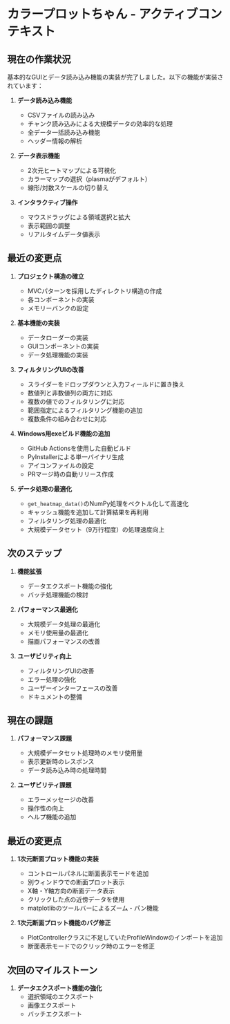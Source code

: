 # カラープロットちゃん - アクティブコンテキスト

## 現在の作業状況

基本的なGUIとデータ読み込み機能の実装が完了しました。以下の機能が実装されています：

1. **データ読み込み機能**
   - CSVファイルの読み込み
   - チャンク読み込みによる大規模データの効率的な処理
   - 全データ一括読み込み機能
   - ヘッダー情報の解析

2. **データ表示機能**
   - 2次元ヒートマップによる可視化
   - カラーマップの選択（plasmaがデフォルト）
   - 線形/対数スケールの切り替え

3. **インタラクティブ操作**
   - マウスドラッグによる領域選択と拡大
   - 表示範囲の調整
   - リアルタイムデータ値表示

## 最近の変更点

1. **プロジェクト構造の確立**
   - MVCパターンを採用したディレクトリ構造の作成
   - 各コンポーネントの実装
   - メモリーバンクの設定

2. **基本機能の実装**
   - データローダーの実装
   - GUIコンポーネントの実装
   - データ処理機能の実装

3. **フィルタリングUIの改善**
   - スライダーをドロップダウンと入力フィールドに置き換え
   - 数値列と非数値列の両方に対応
   - 複数の値でのフィルタリングに対応
   - 範囲指定によるフィルタリング機能の追加
   - 複数条件の組み合わせに対応

4. **Windows用exeビルド機能の追加**
   - GitHub Actionsを使用した自動ビルド
   - PyInstallerによる単一バイナリ生成
   - アイコンファイルの設定
   - PRマージ時の自動リリース作成

5. **データ処理の最適化**
   - `get_heatmap_data()`のNumPy処理をベクトル化して高速化
   - キャッシュ機能を追加して計算結果を再利用
   - フィルタリング処理の最適化
   - 大規模データセット（9万行程度）の処理速度向上

## 次のステップ

1. **機能拡張**
   - データエクスポート機能の強化
   - バッチ処理機能の検討

2. **パフォーマンス最適化**
   - 大規模データ処理の最適化
   - メモリ使用量の最適化
   - 描画パフォーマンスの改善

3. **ユーザビリティ向上**
   - フィルタリングUIの改善
   - エラー処理の強化
   - ユーザーインターフェースの改善
   - ドキュメントの整備

## 現在の課題

1. **パフォーマンス課題**
   - 大規模データセット処理時のメモリ使用量
   - 表示更新時のレスポンス
   - データ読み込み時の処理時間

2. **ユーザビリティ課題**
   - エラーメッセージの改善
   - 操作性の向上
   - ヘルプ機能の追加

## 最近の変更点

1. **1次元断面プロット機能の実装**
   - コントロールパネルに断面表示モードを追加
   - 別ウィンドウでの断面プロット表示
   - X軸・Y軸方向の断面データ表示
   - クリックした点の近傍データを使用
   - matplotlibのツールバーによるズーム・パン機能

2. **1次元断面プロット機能のバグ修正**
   - PlotControllerクラスに不足していたProfileWindowのインポートを追加
   - 断面表示モードでのクリック時のエラーを修正

## 次回のマイルストーン

1. **データエクスポート機能の強化**
   - 選択領域のエクスポート
   - 画像エクスポート
   - バッチエクスポート
